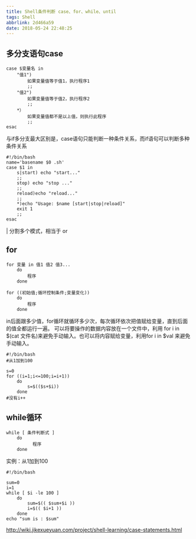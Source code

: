 ```yaml
---
title: Shell条件判断 case、for、while、until
tags: Shell
abbrlink: 2d466a59
date: 2018-05-24 22:48:25
---
```


## 多分支语句case
```
case $变量名 in
    "值1")
        如果变量值等于值1，执行程序1
        ;;
    "值2")
        如果变量值等于值2，执行程序2
        ;;
    *）
        如果变量值都不是以上值，则执行此程序
        ;;
esac
```

与if多分支最大区别是，case语句只能判断一种条件关系，而if语句可以判断多种条件关系

```
#!/bin/bash  
name='basename $0 .sh'  
case $1 in  
    s|start) echo "start..."
    ;;
    stop) echo "stop ..."
    ;;
    reload)echo "reload..."
    ;;
    *)echo "Usage: $name [start|stop|reload]"
    exit 1
    ;;
esac
```

| 分割多个模式，相当于 or


## for

```
for 变量 in 值1 值2 值3... 
    do
        程序
    done

for ((初始值;循环控制条件;变量变化))
    do
        程序
    done
```
in后面跟多少值，for循环就循环多少次，每次循环依次把值赋给变量，直到后面的值全都运行一遍。
可以将要操作的数据内容放在一个文件中，利用 for i in $(cat 文件名)来避免手动输入。也可以将内容赋给变量，利用for i in $val 来避免手动输入。

```
#!/bin/bash
#从1加到100

s=0
for ((i=1;i<=100;i=i+1))
    do
        s=$(($s+$i))
    done
#没有i++
```


## while循环
```
while [ 条件判断式 ]
    do
          程序
    done
```

实例：从1加到100
```
#!/bin/bash

sum=0
i=1
while [ $i -le 100 ]
    do
        sum=$(( $sum+$i ))
        i=$(( $i+1 ))
    done
echo "sum is : $sum"
```













http://wiki.jikexueyuan.com/project/shell-learning/case-statements.html